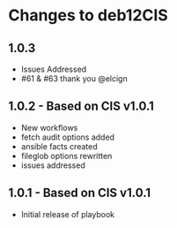 # Changes to deb12CIS

## 1.0.3
- Issues Addressed
 - #61 & #63  thank you @elcign

## 1.0.2 - Based on CIS v1.0.1
- New workflows
- fetch audit options added
- ansible facts created
- fileglob options rewritten
- issues addressed

## 1.0.1 - Based on CIS v1.0.1

- Initial release of playbook
